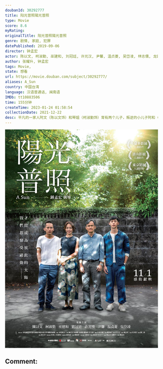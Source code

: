 ```yaml
---
doubanId: 30292777
title: 阳光普照陽光普照
type: Movie
score: 8.6
myRating: 
originalTitle: 阳光普照陽光普照
genre: 剧情, 家庭, 犯罪
datePublished: 2019-09-06
director: 钟孟宏
actor: 陈以文, 柯淑勤, 巫建和, 刘冠廷, 许光汉, 尹馨, 温贞菱, 吴岱凌, 林志儒, 龙劭华, 胡鸿达, 施名帅, 张立东, 张少怀, 黄信尧, 张翰, 范姜泰基, 张耀升, 王可元, 郑楠钟, 邓安宁, 廖慧珍
author: 张耀升, 钟孟宏
tags: Movie, 
state: 想看
url: https://movie.douban.com/subject/30292777/
aliases: A_Sun
country: 中国台湾
language: 汉语普通话, 闽南语
IMDb: tt10883506
time: 155分钟
createTime: 2023-01-24 01:58:54
collectionDate: 2021-12-22
desc: 平凡的一家人阿文（陈以文饰）和琴姐（柯淑勤饰）育有两个儿子，叛逆的小儿子阿和（巫建和饰）与好友菜头（刘冠廷饰）砍伤人进了少年辅育院，但阿和的女友小玉（吴岱凌饰）却带着身孕来家里…琴姐不顾阿文...
---
```


![image](assets/p2570235120.jpg)

Comment: 
---

